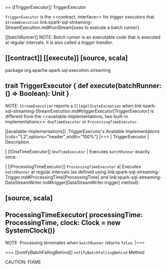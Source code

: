 == [[TriggerExecutor]] TriggerExecutor

`TriggerExecutor` is the <<contract, interface>> for *trigger executors* that `StreamExecution` link:spark-sql-streaming-StreamExecution.md#runStream[uses to execute a batch runner].

[[batchRunner]]
NOTE: *Batch runner* is an executable code that is executed at regular intervals. It is also called a *trigger handler*.

[[contract]]
[[execute]]
[source, scala]
----
package org.apache.spark.sql.execution.streaming

trait TriggerExecutor {
  def execute(batchRunner: () => Boolean): Unit
}
----

NOTE: `StreamExecution` reports a `IllegalStateException` when link:spark-sql-streaming-StreamExecution.md#triggerExecutor[TriggerExecutor] is different from the <<available-implementations, two built-in implementations>>: `OneTimeExecutor`
or `ProcessingTimeExecutor`.

[[available-implementations]]
.TriggerExecutor's Available Implementations
[cols="1,2",options="header",width="100%"]
|===
| TriggerExecutor
| Description

| [[OneTimeExecutor]] `OneTimeExecutor`
| Executes `batchRunner` exactly once.

| [[ProcessingTimeExecutor]] `ProcessingTimeExecutor`
a| Executes `batchRunner` at regular intervals (as defined using link:spark-sql-streaming-Trigger.md#ProcessingTime[ProcessingTime] and link:spark-sql-streaming-DataStreamWriter.md#trigger[DataStreamWriter.trigger] method).

[source, scala]
----
ProcessingTimeExecutor(
  processingTime: ProcessingTime,
  clock: Clock = new SystemClock())
----

NOTE: Processing terminates when `batchRunner` returns `false`.
|===

=== [[notifyBatchFallingBehind]] `notifyBatchFallingBehind` Method

CAUTION: FIXME
